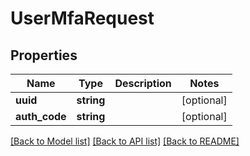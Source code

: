 # UserMfaRequest

## Properties
Name | Type | Description | Notes
------------ | ------------- | ------------- | -------------
**uuid** | **string** |  | [optional] 
**auth_code** | **string** |  | [optional] 

[[Back to Model list]](../../README.md#documentation-for-models) [[Back to API list]](../../README.md#documentation-for-api-endpoints) [[Back to README]](../../README.md)

